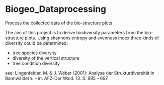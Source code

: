 # Biogeo_Dataprocessing
Process the collected data of the bio-structure plots

The aim of this project is to derive biodiversity parameters from the bio-structure plots.
Using shannons entropy and evenness index three kinds of diversity could be determined:
- tree species diversity
- diversity of the vertical structure
- tree condition diversity

see: Lingenfelder, M. & J. Weber (2001): Analyse der Strukturdiversität in Bannwäldern. – in: AFZ-Der Wald. 13. S. 695 – 697.

